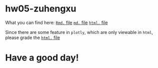# hw05-zuhengxu

What you can find here:
[`Rmd.` file]()
[`md.` file]()
[`html.` file]()

Since there are some feature in `plotly`, which are only viewable in `html`, please grade the [`html.` file]()


# Have a good day!



